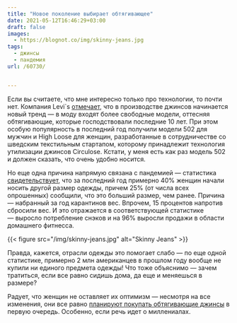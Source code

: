 ```yaml
---
title: "Новое поколение выбирает обтягивающее"
date: 2021-05-12T16:46:29+03:00
draft: false
images:
  - https://blognot.co/img/skinny-jeans.jpg
tags:
  - джинсы
  - пандемия
url: /60730/


---
```

Если вы считаете, что мне интересно только про технологии, то почти нет. Компания Levi`s [отмечает](https://sourcingjournal.com/denim/denim-brands/levis-chip-bergh-new-denim-cycle-loose-fits-valentino-273498/), что в производстве джинсов начинается новый тренд — в моду входят более свободные модели, оттесняя обтягивающие, которые господствовали последние 10 лет. При этом особую популярность в последний год получили модели 502 для мужчин и High Loose для женщин, разработанные в сотрудничестве со шведским текстильным стартапом, которому принадлежит технология утилизации джинсов Circulose. Кстати, у меня есть как раз модель 502 и должен сказать, что очень удобно носится.

Но еще одна причина напрямую связана с пандемией — статистика [свидетельствует](https://www.npd.com/wps/portal/npd/us/blog/2021/time-to-buy-current-wardrobes-no-longer-getting-us-by/), что за последний год примерно 40% женщин начали носить другой размер одежды, причем 25% (от числа всех опрошенных) сообщили, что это больший размер, чем ранее. Причина — набранный за год карантинов вес. Впрочем, 15 процентов напротив сбросили вес. И это отражается в соответствующей статистике — выросло потребление снэков и на 96% выросли продажи в области домашнего фитнесса. 

{{< figure src="/img/skinny-jeans.jpg" alt="Skinny Jeans" >}}

Правда, кажется, отрасли одежды это помогает слабо — по еще одной статистике, примерно 2 млн американцев в прошлом году вообще не купили ни единого предмета одежды! Что тоже объяснимо — зачем тратиться, если все равно сидишь дома, да еще и меняешься в размере? 

Радует, что женщин не оставляет их оптимизм — несмотря на все изменения, они все равно [планируют покупать обтягивающие джинсы](https://www.npd.com/wps/portal/npd/us/blog/2021/the-skinny-on-skinny-jeans/) в первую очередь. Особенно, если речь идет о миллениалах.